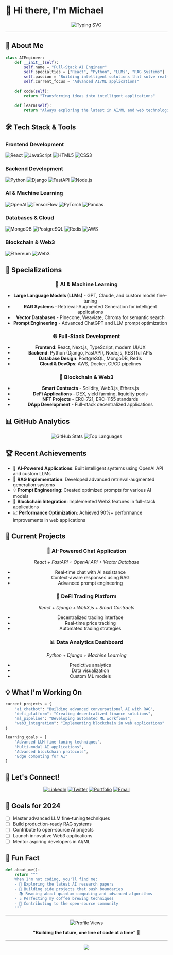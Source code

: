 # 👋 Hi there, I'm Michael

<div align="center">
  <img src="https://readme-typing-svg.herokuapp.com?font=Fira+Code&size=30&duration=3000&pause=1000&color=00D4FF&center=true&vCenter=true&width=600&lines=Full-Stack+AI+Engineer;React+%7C+Python+%7C+LLMs;Building+Intelligent+Solutions;Turning+Ideas+Into+Reality" alt="Typing SVG" />
</div>

---

## 🚀 About Me

```python
class AIEngineer:
    def __init__(self):
        self.name = "Full-Stack AI Engineer"
        self.specialties = ["React", "Python", "LLMs", "RAG Systems"]
        self.passion = "Building intelligent solutions that solve real-world problems"
        self.current_focus = "Advanced AI/ML applications"
    
    def code(self):
        return "Transforming ideas into intelligent applications"
    
    def learn(self):
        return "Always exploring the latest in AI/ML and web technologies"
```

## 🛠️ Tech Stack & Tools

### Frontend Development
![React](https://img.shields.io/badge/React-20232A?style=for-the-badge&logo=react&logoColor=61DAFB)
![JavaScript](https://img.shields.io/badge/JavaScript-F7DF1E?style=for-the-badge&logo=javascript&logoColor=black)
![HTML5](https://img.shields.io/badge/HTML5-E34F26?style=for-the-badge&logo=html5&logoColor=white)
![CSS3](https://img.shields.io/badge/CSS3-1572B6?style=for-the-badge&logo=css3&logoColor=white)

### Backend Development
![Python](https://img.shields.io/badge/Python-3776AB?style=for-the-badge&logo=python&logoColor=white)
![Django](https://img.shields.io/badge/Django-092E20?style=for-the-badge&logo=django&logoColor=white)
![FastAPI](https://img.shields.io/badge/FastAPI-009688?style=for-the-badge&logo=FastAPI&logoColor=white)
![Node.js](https://img.shields.io/badge/Node.js-43853D?style=for-the-badge&logo=node.js&logoColor=white)

### AI & Machine Learning
![OpenAI](https://img.shields.io/badge/OpenAI-412991?style=for-the-badge&logo=openai&logoColor=white)
![TensorFlow](https://img.shields.io/badge/TensorFlow-FF6F00?style=for-the-badge&logo=tensorflow&logoColor=white)
![PyTorch](https://img.shields.io/badge/PyTorch-EE4C2C?style=for-the-badge&logo=pytorch&logoColor=white)
![Pandas](https://img.shields.io/badge/Pandas-150458?style=for-the-badge&logo=pandas&logoColor=white)

### Databases & Cloud
![MongoDB](https://img.shields.io/badge/MongoDB-4EA94B?style=for-the-badge&logo=mongodb&logoColor=white)
![PostgreSQL](https://img.shields.io/badge/PostgreSQL-316192?style=for-the-badge&logo=postgresql&logoColor=white)
![Redis](https://img.shields.io/badge/Redis-DC382D?style=for-the-badge&logo=redis&logoColor=white)
![AWS](https://img.shields.io/badge/AWS-FF9900?style=for-the-badge&logo=amazon-aws&logoColor=white)

### Blockchain & Web3
![Ethereum](https://img.shields.io/badge/Ethereum-3C3C3D?style=for-the-badge&logo=ethereum&logoColor=white)
![Web3](https://img.shields.io/badge/Web3-F16822?style=for-the-badge&logo=web3.js&logoColor=white)

## 🎯 Specializations

<div align="center">

### 🤖 AI & Machine Learning
- **Large Language Models (LLMs)** - GPT, Claude, and custom model fine-tuning
- **RAG Systems** - Retrieval-Augmented Generation for intelligent applications
- **Vector Databases** - Pinecone, Weaviate, Chroma for semantic search
- **Prompt Engineering** - Advanced ChatGPT and LLM prompt optimization

### 🌐 Full-Stack Development
- **Frontend**: React, Next.js, TypeScript, modern UI/UX
- **Backend**: Python (Django, FastAPI), Node.js, RESTful APIs
- **Database Design**: PostgreSQL, MongoDB, Redis
- **Cloud & DevOps**: AWS, Docker, CI/CD pipelines

### 🔗 Blockchain & Web3
- **Smart Contracts** - Solidity, Web3.js, Ethers.js
- **DeFi Applications** - DEX, yield farming, liquidity pools
- **NFT Projects** - ERC-721, ERC-1155 standards
- **DApp Development** - Full-stack decentralized applications

</div>

## 📊 GitHub Analytics

<div align="center">
  <img src="https://github-readme-stats.vercel.app/api?username=michestt&show_icons=true&theme=tokyonight&hide_border=true&count_private=true" alt="GitHub Stats" />
  <img src="https://github-readme-stats.vercel.app/api/top-langs/?username=michestt&layout=compact&theme=tokyonight&hide_border=true" alt="Top Languages" />
</div>

## 🏆 Recent Achievements

- 🚀 **AI-Powered Applications**: Built intelligent systems using OpenAI API and custom LLMs
- 🎯 **RAG Implementation**: Developed advanced retrieval-augmented generation systems
- 💡 **Prompt Engineering**: Created optimized prompts for various AI models
- 🔗 **Blockchain Integration**: Implemented Web3 features in full-stack applications
- 📈 **Performance Optimization**: Achieved 90%+ performance improvements in web applications

## 🚀 Current Projects

<div align="center">

### 🤖 AI-Powered Chat Application
*React + FastAPI + OpenAI API + Vector Database*
- Real-time chat with AI assistance
- Context-aware responses using RAG
- Advanced prompt engineering

### 🔗 DeFi Trading Platform
*React + Django + Web3.js + Smart Contracts*
- Decentralized trading interface
- Real-time price tracking
- Automated trading strategies

### 📊 Data Analytics Dashboard
*Python + Django + Machine Learning*
- Predictive analytics
- Data visualization
- Custom ML models

</div>

## 💡 What I'm Working On

```python
current_projects = {
    "ai_chatbot": "Building advanced conversational AI with RAG",
    "defi_platform": "Creating decentralized finance solutions",
    "ml_pipeline": "Developing automated ML workflows",
    "web3_integration": "Implementing blockchain in web applications"
}

learning_goals = [
    "Advanced LLM fine-tuning techniques",
    "Multi-modal AI applications",
    "Advanced blockchain protocols",
    "Edge computing for AI"
]
```

## 🤝 Let's Connect!

<div align="center">

[![LinkedIn](https://img.shields.io/badge/LinkedIn-0077B5?style=for-the-badge&logo=linkedin&logoColor=white)](https://linkedin.com/in/your-profile)
[![Twitter](https://img.shields.io/badge/Twitter-1DA1F2?style=for-the-badge&logo=twitter&logoColor=white)](https://twitter.com/your-handle)
[![Portfolio](https://img.shields.io/badge/Portfolio-FF5722?style=for-the-badge&logo=google-chrome&logoColor=white)](https://your-portfolio.com)
[![Email](https://img.shields.io/badge/Email-D14836?style=for-the-badge&logo=gmail&logoColor=white)](mailto:your-email@example.com)

</div>

## 🎯 Goals for 2024

- [ ] Master advanced LLM fine-tuning techniques
- [ ] Build production-ready RAG systems
- [ ] Contribute to open-source AI projects
- [ ] Launch innovative Web3 applications
- [ ] Mentor aspiring developers in AI/ML

## 💬 Fun Fact

```python
def about_me():
    return """
    When I'm not coding, you'll find me:
    - 🧠 Exploring the latest AI research papers
    - 🚀 Building side projects that push boundaries
    - 📚 Reading about quantum computing and advanced algorithms
    - ☕ Perfecting my coffee brewing techniques
    - 🌱 Contributing to the open-source community
    """
```

---

<div align="center">
  <img src="https://komarev.com/ghpvc/?username=michestt&style=for-the-badge&color=blue" alt="Profile Views" />
  
  **"Building the future, one line of code at a time"** 🚀
</div>

---

<div align="center">
  <img src="https://capsule-render.vercel.app/api?type=waving&color=gradient&height=100&section=footer" />
</div>

